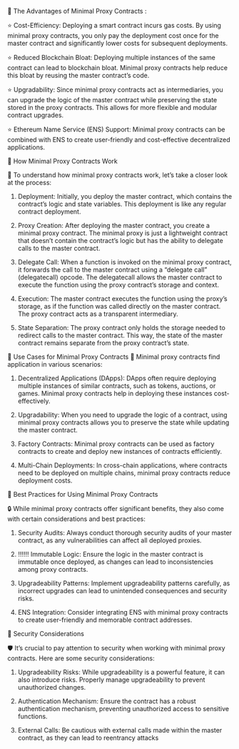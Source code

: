 💚 The Advantages of Minimal Proxy Contracts : 
 
 ⭐ Cost-Efficiency: Deploying a smart contract incurs gas costs. By using minimal proxy contracts, you only pay the deployment cost once for the master contract and significantly lower costs for subsequent deployments.

 ⭐ Reduced Blockchain Bloat: Deploying multiple instances of the same contract can lead to blockchain bloat. Minimal proxy contracts help reduce this bloat by reusing the master contract’s code.

 ⭐ Upgradability: Since minimal proxy contracts act as intermediaries, you can upgrade the logic of the master contract while preserving the state stored in the proxy contracts. This allows for more flexible and modular 
 contract upgrades.

 ⭐ Ethereum Name Service (ENS) Support: Minimal proxy contracts can be combined with ENS to create user-friendly and cost-effective decentralized applications.


💙 How Minimal Proxy Contracts Work

   
🔧 To understand how minimal proxy contracts work, let’s take a closer look at the process:

1. Deployment: Initially, you deploy the master contract, which contains the contract’s logic and state variables. This deployment is like any regular contract deployment.

2. Proxy Creation: After deploying the master contract, you create a minimal proxy contract. The minimal proxy is just a lightweight contract that doesn’t contain the contract’s logic but has the ability to delegate calls to the master contract.

3. Delegate Call: When a function is invoked on the minimal proxy contract, it forwards the call to the master contract using a “delegate call” (delegatecall) opcode. The delegatecall allows the master contract to execute the function using the proxy contract’s storage and context.

4. Execution: The master contract executes the function using the proxy’s storage, as if the function was called directly on the master contract. The proxy contract acts as a transparent intermediary.

5. State Separation: The proxy contract only holds the storage needed to redirect calls to the master contract. This way, the state of the master contract remains separate from the proxy contract’s state.
 
💛 Use Cases for Minimal Proxy Contracts
🧩 Minimal proxy contracts find application in various scenarios:

1. Decentralized Applications (DApps): DApps often require deploying multiple instances of similar contracts, such as tokens, auctions, or games. Minimal proxy contracts help in deploying these instances cost-effectively.

2. Upgradability: When you need to upgrade the logic of a contract, using minimal proxy contracts allows you to preserve the state while updating the master contract.

3. Factory Contracts: Minimal proxy contracts can be used as factory contracts to create and deploy new instances of contracts efficiently.

4. Multi-Chain Deployments: In cross-chain applications, where contracts need to be deployed on multiple chains, minimal proxy contracts reduce deployment costs.

🧡 Best Practices for Using Minimal Proxy Contracts

🔒 While minimal proxy contracts offer significant benefits, they also come with certain considerations and best practices:

1. Security Audits: Always conduct thorough security audits of your master contract, as any vulnerabilities can affect all deployed proxies.

2. ‼‼‼ Immutable Logic: Ensure the logic in the master contract is immutable once deployed, as changes can lead to inconsistencies among proxy contracts.

3. Upgradeability Patterns: Implement upgradeability patterns carefully, as incorrect upgrades can lead to unintended consequences and security risks.

4. ENS Integration: Consider integrating ENS with minimal proxy contracts to create user-friendly and memorable contract addresses.

🤍 Security Considerations

🛡️ It’s crucial to pay attention to security when working with minimal proxy contracts. Here are some security considerations:

1. Upgradeability Risks: While upgradeability is a powerful feature, it can also introduce risks. Properly manage upgradeability to prevent unauthorized changes.

2. Authentication Mechanism: Ensure the contract has a robust authentication mechanism, preventing unauthorized access to sensitive functions.

3. External Calls: Be cautious with external calls made within the master contract, as they can lead to reentrancy attacks
